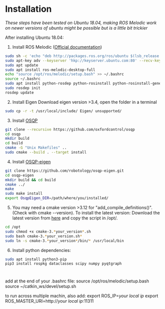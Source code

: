 # Installation
*These steps have been tested on Ubuntu 18.04, making ROS Melodic work on newer versions of ubuntu might be possible but is a little bit trickier*

After installing Ubuntu 18.04:
1. Install ROS Melodic ([Official documentation](wiki.ros.org/melodic/Installation/Ubuntu))
```bash
sudo sh -c 'echo "deb http://packages.ros.org/ros/ubuntu $(lsb_release -sc) main" > /etc/apt/sources.list.d/ros-latest.list'
sudo apt-key adv --keyserver 'hkp://keyserver.ubuntu.com:80' --recv-key C1CF6E31E6BADE8868B172B4F42ED6FBAB17C654
sudo apt update
sudo apt install ros-melodic-desktop-full
echo "source /opt/ros/melodic/setup.bash" >> ~/.bashrc
source ~/.bashrc 
sudo apt install python-rosdep python-rosinstall python-rosinstall-generator python-wstool build-essential
sudo rosdep init
rosdep update
```
2. Install Eigen
Download eigen version >3.4, open the folder in a terminal
```bash
sudo cp -r -t /usr/local/include/ Eigen/ unsupported/
```
3. Install [OSQP](https://osqp.org/)
```bash
git clone --recursive https://github.com/oxfordcontrol/osqp
cd osqp
mkdir build
cd build
cmake -G "Unix Makefiles" ..
sudo cmake --build . --target install
```
4. Install [OSQP-eigen](https://github.com/robotology/osqp-eigen)
```bash
git clone https://github.com/robotology/osqp-eigen.git
cd osqp-eigen
mkdir build && cd build
cmake ../
make
sudo make install
export OsqpEigen_DIR=/path/where/you/installed/
```

5. You may need a cmake version >3.12 for "add_compile_definitions()". (Check with cmake --version). To install the latest version:
   Download the latest version from [here](https://cmake.org/download/) and copy the script in /opt/.
```bash
cd /opt
sudo chmod +x cmake-3.*your_version*.sh
sudo bash cmake-3.*your_version.sh*
sudo ln -s cmake-3.*your_version*/bin/* /usr/local/bin
```

6. Install python dependencies:
```bash
sudo apt install python3-pip
pip3 install rospkg dataclasses scipy numpy pyqtgraph
```

# 
add at the end of your .bashrc file:
source /opt/ros/melodic/setup.bash
source ~/catkin_ws/devel/setup.sh

to run across multiple machin, also add:
export ROS_IP=*your local ip*
export ROS_MASTER_URI=http://*your local ip*:11311


